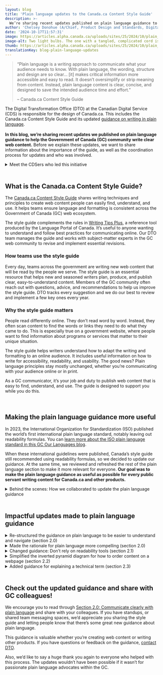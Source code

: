 ```yaml
---
layout: blog
title: 'Plain language updates to the Canada.ca Content Style Guide'
description: >-
  We’re sharing recent updates published on plain language guidance to help public servants write clear content for the web (Canada.ca Content Style Guide).
author: 'Chelsey Donohue (A/Chief, Product Design and Standards, Digital Transformation Office at CDS) and Anne-Sophie Dumetz (Senior Content Advisor, CDS)'
date: '2024-10-17T11:57:31'
image: https://articles.alpha.canada.ca/uploads/sites/25/2024/10/plain_languages_blog_Blog_Post_en.jpg
image-alt: Two light bulbs. The one with a tangled, complicated cord is dim and hard to see. Organizing the cord to be simple makes it easier to see.
thumb: https://articles.alpha.canada.ca/uploads/sites/25/2024/10/plain_languages_blog_Blog_Post_en.jpg
translationKey: blog-plain-language-updates
---
```


<blockquote class="wp-block-quote is-layout-flow wp-block-quote-is-layout-flow">
<p>“Plain language is a writing approach to communicate what your audience needs to know. With plain language, the wording, structure and design are so clear… [it] makes critical information more accessible and easy to read. It doesn’t oversimplify or strip meaning from content. Instead, plain language content is clear, concise, and designed to save the intended audience time and effort.” </p>



<p>– Canada.ca Content Style Guide</p>
</blockquote>



<p>The Digital Transformation Office (DTO) at the Canadian Digital Service (CDS) is responsible for the design of Canada.ca. This includes the Canada.ca Content Style Guide and its updated <a href="https://design.canada.ca/style-guide/#wp2-0" target="_blank" rel="noreferrer noopener">guidance on writing in plain language</a>.<br><br><strong>In this blog, we’re sharing recent updates we published on plain language guidance to help the Government of Canada (GC) community write clear web content.</strong> Before we explain these updates, we want to share information about the importance of the guide, as well as the coordination process for updates and who was involved. </p>



<details class="wp-block-cds-snc-accordion"><summary>Meet the CDSers who led this initiative</summary>
<h3 class="wp-block-heading" id="h-chelsey-donohue"><strong><a href="https://www.linkedin.com/in/chelsey-d-5854b561/" target="_blank" rel="noreferrer noopener">Chelsey Donohue</a></strong></h3>



<p>I’m currently the Acting Chief of Product Design and Standards at DTO. Before joining this team, I spent almost 15 years as a web communications advisor, so I used the Canada.ca Content Style Guide often. </p>



<p>In that role, I helped to redesign and rewrite our department’s intranet. We ensured the entire intranet was written in plain language which involved a lot of change management and training colleagues across the country. This experience helped me learn how to better demonstrate the principles of plain language. In my time at DTO and working as a communications advisor, I’ve been very fortunate to learn from many of the people in the GC plain language community.&nbsp;</p>



<h3 class="wp-block-heading" id="h-anne-sophie-dumetz"><strong><a href="https://www.linkedin.com/in/annesophiedumetz/" target="_blank" rel="noreferrer noopener">Anne-Sophie Dumetz</a></strong></h3>



<p>I’m a Senior Content Advisor for Partnerships at CDS. I started writing in plain language as a journalist in 2004, and later, as a senior communications advisor and editor of the Style Guide at the <a href="https://www.historymuseum.ca/" target="_blank" rel="noreferrer noopener">Canadian Museum of History</a>. In these roles and others in the private and public sector, we used plain language techniques to say things clearly and simply, so those who read or hear our content could easily understand what we’re communicating.&nbsp;</p>



<p>Being clear is the kindest, best thing we can do for those who are paying attention to what we’re communicating. Plain language techniques help us do just that.</p>
</details>



<div style="height:22px" aria-hidden="true" class="wp-block-spacer"></div>



<h2 class="wp-block-heading" id="h-what-is-the-canada-ca-content-style-guide"><strong>What is the Canada.ca Content Style Guide?</strong></h2>



<p>The <a href="https://design.canada.ca/style-guide/" target="_blank" rel="noreferrer noopener">Canada.ca Content Style Guide</a> shares writing techniques and principles to create web content people can easily find, understand, and use. It helps teams ensure language and formatting is consistent across the Government of Canada (GC) web ecosystem.&nbsp;</p>



<p>The style guide complements the rules in <a href="https://www.noslangues-ourlanguages.gc.ca/en/writing-tips-plus/index-eng" target="_blank" rel="noreferrer noopener">Writing Tips Plus</a>, a reference tool produced by the Language Portal of Canada. It’s useful to anyone wanting to understand and follow best practices for communicating online. Our DTO team manages the guide and works with subject-matter experts in the GC web community to revise and implement essential revisions.</p>



<h3 class="wp-block-heading"><strong>How teams use the style guide</strong></h3>



<p>Every day, teams across the government are writing new web content that will be read by the people we serve. The style guide is an essential resource that helps new and seasoned writers plan, produce, and publish clear, easy-to-understand content. Members of the GC community often reach out with questions, advice, and recommendations to help us improve the style guide. DTO tracks every suggestion and we do our best to review and implement a few key ones every year.</p>



<h3 class="wp-block-heading"><strong>Why the style guide matters</strong></h3>



<p>People read differently online. They don’t read word by word. Instead, they often scan content to find the words or links they need to do what they came to do. This is especially true on a government website, where people want to find information about programs or services that matter to their unique situation. </p>



<p>The style guide helps writers understand how to adapt the writing and formatting to an online audience. It includes useful information on how to write for accessibility, readability, and usability. The good news? Plain language principles stay mostly unchanged, whether you’re communicating with your audience online or in print.&nbsp;&nbsp;</p>



<p>As a GC communicator, it’s your job and duty to publish web content that is easy to find, understand, and use. The guide is designed to support you while you do this.&nbsp;</p>



<div style="height:22px" aria-hidden="true" class="wp-block-spacer"></div>



<h2 class="wp-block-heading"><strong>Making the plain language guidance more useful&nbsp;</strong></h2>



<p>In 2023, the International Organization for Standardization (ISO) published the world’s first international plain language standard, notably leaving out readability formulas. You can <a href="https://www.noslangues-ourlanguages.gc.ca/en/blogue-blog/iso-langage-simple-plain-language-eng" target="_blank" rel="noreferrer noopener">learn more about the ISO plain language standard in this GC Our Languages blog</a>.&nbsp;</p>



<p>When these international guidelines were published, Canada’s style guide still recommended using readability formulas, so we decided to update our guidance. At the same time, we reviewed and refreshed the rest of the plain language section to make it more relevant for everyone. <strong>Our goal was to make the plain language guidance as useful as possible for every public servant writing content for Canada.ca and other products.&nbsp;</strong></p>



<details class="wp-block-cds-snc-accordion"><summary>Behind the scenes: How we collaborated to update the plain language guidance</summary>
<p>In August 2024, our updated plain language section was published to the Canada.ca Content Style Guide. Getting there was a true collaborative effort.</p>



<p><strong>&nbsp;Here’s how we got there:</strong></p>



<ul class="wp-block-list">
<li><strong>Created a bilingual plain language working group</strong>: plain language experts from across the Government of Canada came together to review and suggest improvements to the section. Having experts in English and French was essential since the rules are unique to each language. Many members are also active in the <a href="https://www.canada.ca/en/treasury-board-secretariat/topics/government-communications/communications-community-office/articles/breaking-down-barriers-plain-language.html" target="_blank" rel="noreferrer noopener">GC Plain Language Community of Practice</a>.<br></li>



<li><strong>Worked openly, collaboratively</strong>: our team and the working group, both together and individually, reviewed and suggested changes to improve the section. By the end, we had over 100 versions of the documents! Before publishing the final content, we reviewed and discussed any conflicting suggestions.&nbsp;<br></li>



<li><strong>Received input from other CDS language experts:</strong> the CDS Content Design Community of Practice and the Linguistic Services team reviewed our almost final version.
<ul class="wp-block-list">
<li>You can read about how their feedback styles improve content in the blogs on <a href="https://digital.canada.ca/2023/12/18/how-regular-feedback-improves-service-delivery-at-ised/" target="_blank" rel="noreferrer noopener">content critiques</a> and <a href="https://digital.canada.ca/2023/03/20/writing-without-excluding-inclusivity-in-the-french-language/" target="_blank" rel="noreferrer noopener">inclusive French writing</a>.<br></li>
</ul>
</li>



<li><strong>Engaged with </strong><a href="https://accessible.canada.ca/" target="_blank" rel="noreferrer noopener"><strong>Accessibility Standards Canada</strong></a><strong> </strong>and reviewed our content against their <a href="https://accessible.canada.ca/creating-accessibility-standards/public-reviews/can-asc-3-1" target="_blank" rel="noreferrer noopener">draft standard on Plain Language</a>.<br></li>



<li><strong>Coordinated with the </strong><a href="https://www.canada.ca/en/treasury-board-secretariat.html" target="_blank" rel="noreferrer noopener"><strong>Treasury Board of Canada Secretariat (TBS)</strong></a><strong> </strong>to remove recommended reading levels from the <a href="https://www.tbs-sct.canada.ca/pol/doc-eng.aspx?id=32728" target="_blank" rel="noreferrer noopener">Guidelines on Making Communications Products and Activities Accessible</a>.</li>
</ul>
</details>



<div style="height:22px" aria-hidden="true" class="wp-block-spacer"></div>



<h2 class="wp-block-heading" id="h-impactful-updates-made-to-plain-language-guidance"><strong>Impactful updates made to plain language guidance</strong></h2>



<details class="wp-block-cds-snc-accordion"><summary>Re-structured the guidance on plain language to be easier to understand and navigate (section 2.0)</summary>
<h4 class="wp-block-heading" id="h-old-structure-not-as-easy-to-scan"><strong>Old structure: Not as easy to scan</strong></h4>



<p>We wanted the guide to have a more useful structure with information that’s easy to follow.</p>



<p>We needed to start with the most important information: Be direct, brief, and write easy-to-scan content.</p>


<img loading="lazy" decoding="async" width="698" height="752" src="https://articles.alpha.canada.ca/uploads/sites/25/2024/10/old-en-section-2.png" alt="Screenshot of the previous plain language table of contents. The content wasn't easy to navigate." class="wp-image-2104" style="max-width: 100%;height: auto;" srcset="https://articles.alpha.canada.ca/uploads/sites/25/2024/10/old-en-section-2.png 698w, https://articles.alpha.canada.ca/uploads/sites/25/2024/10/old-en-section-2-278x300.png 278w" sizes="auto, (max-width: 698px) 100vw, 698px" />


<p class="has-small-font-size">Screenshot of the previous plain language table of contents. The content wasn&#8217;t easy to navigate.</p>



<p><strong>New structure: Beginner-friendly and easy to navigate</strong></p>



<p>A few examples of the changes we made:</p>



<ul class="wp-block-list">
<li>Adjusted the structure and names of subsections to make them clear and easy to understand. The table of contents now has more subsections to group the information, making it easier to find (sub)topics quickly.</li>
</ul>



<ul class="wp-block-list">
<li>Added the new “<a href="https://design.canada.ca/style-guide/#wp2-1" target="_blank" rel="noreferrer noopener">Getting Started with plain language: writing for readability</a>” section at the start of the guidance. Before, we had checklist-style information at the end, it’s now at the start to be more beginner-friendly and expanded with more useful content. It’s a great section to print and keep by your desk as a job aid, or bookmark in your browser.</li>



<li>Made plain language resources easier to find by moving them up from the appendix to the new, enriched <a href="https://design.canada.ca/style-guide/#wp2-8" target="_blank" rel="noreferrer noopener">resources subsection</a>.</li>
</ul>


<img loading="lazy" decoding="async" width="871" height="1024" src="https://articles.alpha.canada.ca/uploads/sites/25/2024/10/en-section-2-871x1024.png" alt="Screenshot of the updated plain language table of contents. It now has expansive, easily navigable content. " class="wp-image-2094" style="max-width: 100%;height: auto;" srcset="https://articles.alpha.canada.ca/uploads/sites/25/2024/10/en-section-2-871x1024.png 871w, https://articles.alpha.canada.ca/uploads/sites/25/2024/10/en-section-2-255x300.png 255w, https://articles.alpha.canada.ca/uploads/sites/25/2024/10/en-section-2-768x903.png 768w, https://articles.alpha.canada.ca/uploads/sites/25/2024/10/en-section-2.png 1162w" sizes="auto, (max-width: 871px) 100vw, 871px" />


<p class="has-small-font-size">Screenshot of the updated plain language table of contents. It now has expansive, easily navigable content.</p>



<div class="wp-block-buttons is-content-justification-center is-layout-flex wp-container-core-buttons-is-layout-16018d1d wp-block-buttons-is-layout-flex">
<div class="wp-block-button"><a class="wp-block-button__link wp-element-button" href="https://design.canada.ca/style-guide/#toc6" target="_blank" rel="noreferrer noopener"><strong>Read section 2.0</strong></a></div>
</div>
</details>



<details class="wp-block-cds-snc-accordion"><summary>Made the rationale for plain language more compelling (section 2.0)</summary>
<p>Using plain language isn’t about oversimplifying. It’s making sure everyone can easily understand the message. We all benefit from it. We wanted that written out for people who don’t work with plain language all the time.&nbsp;<br><br>So we added the <a href="https://design.canada.ca/style-guide/#wp2-0" target="_blank" rel="noreferrer noopener">The duty to be clear: Plain language requirement</a> as a clearer, more compelling rationale; it’s our job to be clear so we can be understood.</p>



<div class="wp-block-buttons is-content-justification-center is-layout-flex wp-container-core-buttons-is-layout-16018d1d wp-block-buttons-is-layout-flex">
<div class="wp-block-button"><a class="wp-block-button__link has-text-align-center wp-element-button" href="https://design.canada.ca/style-guide/#toc6" target="_blank" rel="noreferrer noopener"><strong>Read section 2.0</strong></a></div>
</div>
</details>



<details class="wp-block-cds-snc-accordion"><summary>Changed guidance: Don’t rely on readability tools (section 2.1)</summary>
<p>Previously, the Canada.ca Content Style Guide and <a href="https://www.tbs-sct.canada.ca/pol/doc-eng.aspx?id=32728" target="_blank" rel="noreferrer noopener">TBS’s Guidelines on Making Communications Products and Activities Accessible</a> had recommended readability levels.</p>



<p><a href="https://www.noslangues-ourlanguages.gc.ca/en/blogue-blog/readability-formulas-eng" target="_blank" rel="noreferrer noopener">Research shows that readability formulas don’t work</a> because they:</p>



<ol class="wp-block-list">
<li>Aren&#8217;t created for technical documents.&nbsp;</li>



<li>Assume that short words are always the better words.</li>



<li>Can result in different/conflicting scores from different programs.&nbsp;</li>



<li>Don’t work with many documented features of plain language, such as deciding what content is right for your readers, organizing it in the way that makes most sense for the audience, using standard formatting (such as bullets and headings) to guide people through content, etc.&nbsp;</li>
</ol>



<p>We realize that some writers find readability tools a helpful first step to identify some areas that need work. <strong>You can still use readability tools, we’re just recommending that you don’t rely on them to accurately evaluate how easy it is to read and understand content.</strong></p>



<div class="wp-block-buttons is-content-justification-center is-layout-flex wp-container-core-buttons-is-layout-16018d1d wp-block-buttons-is-layout-flex">
<div class="wp-block-button"><a class="wp-block-button__link wp-element-button" href="https://design.canada.ca/style-guide/#wp2-1-4" target="_blank" rel="noreferrer noopener"><strong>Read section 2.1</strong></a></div>
</div>
</details>



<details class="wp-block-cds-snc-accordion"><summary>Simplified the inverted pyramid diagram for how to order content on a webpage (section 2.2)</summary>
<p>The inverted pyramid diagram shows a writing technique for how to order content on a webpage. The previous diagram presented most of the guidance within an image, which is not an accessibility best practice. </p>



<p>So we updated the image to be less text-heavy and refined the guidance to be more simple and clear. We moved content out of the image, simplified the instructions, and merged related links and more information.</p>



<div class="wp-block-media-text has-media-on-the-right is-stacked-on-mobile"><div class="wp-block-media-text__content">
<h4 class="wp-block-heading" id="h-before-text-heavy-diagram"><strong>Before: Text-heavy diagram</strong></h4>
</div><figure class="wp-block-media-text__media"><img loading="lazy" decoding="async" width="739" height="1024" src="https://articles.alpha.canada.ca/uploads/sites/25/2024/10/old-pyramid-eng-739x1024.png" alt="Screenshot of the previous pyramid diagram. It was hard to understand due to lots of text in the triangles." class="wp-image-2082 size-full" srcset="https://articles.alpha.canada.ca/uploads/sites/25/2024/10/old-pyramid-eng-739x1024.png 739w, https://articles.alpha.canada.ca/uploads/sites/25/2024/10/old-pyramid-eng-216x300.png 216w, https://articles.alpha.canada.ca/uploads/sites/25/2024/10/old-pyramid-eng-768x1064.png 768w, https://articles.alpha.canada.ca/uploads/sites/25/2024/10/old-pyramid-eng.png 1094w" sizes="auto, (max-width: 739px) 100vw, 739px" /></figure></div>



<div class="wp-block-media-text has-media-on-the-right is-stacked-on-mobile"><div class="wp-block-media-text__content">
<h4 class="wp-block-heading" id="h-now-simple-clear-easy-to-understand-amp-apply">Now: Simple + clear = easy to understand &amp; apply</h4>
</div><figure class="wp-block-media-text__media"><img loading="lazy" decoding="async" width="700" height="415" src="https://articles.alpha.canada.ca/uploads/sites/25/2024/10/new-pyramid-en.png" alt="Screenshot of the updated pyramid diagram. It now has only a few words in the triangles, with more info organized outside the diagram." class="wp-image-2092 size-full" srcset="https://articles.alpha.canada.ca/uploads/sites/25/2024/10/new-pyramid-en.png 700w, https://articles.alpha.canada.ca/uploads/sites/25/2024/10/new-pyramid-en-300x178.png 300w" sizes="auto, (max-width: 700px) 100vw, 700px" /></figure></div>



<div class="wp-block-buttons is-content-justification-center is-layout-flex wp-container-core-buttons-is-layout-16018d1d wp-block-buttons-is-layout-flex">
<div class="wp-block-button"><a class="wp-block-button__link wp-element-button" href="https://design.canada.ca/style-guide/#wp2-2-1" target="_blank" rel="noreferrer noopener"><strong>Read section 2.2</strong></a></div>
</div>
</details>



<details class="wp-block-cds-snc-accordion"><summary>Added guidance for explaining a technical term (section 2.3)</summary>
<p>Our previous guidance didn’t include guidance on how to explain a technical term, but these are common in GC content. So we added an example for how to do this. Now, we advise that if you need to include technical terms, explain them using concise, clear, easy-to-understand words or give an example to help non-specialists understand.</p>



<div class="wp-block-buttons is-content-justification-center is-layout-flex wp-container-core-buttons-is-layout-16018d1d wp-block-buttons-is-layout-flex">
<div class="wp-block-button"><a class="wp-block-button__link wp-element-button" href="https://design.canada.ca/style-guide/#wp2-3" target="_blank" rel="noreferrer noopener"><strong>Read section 2.3</strong></a></div>
</div>
</details>



<div style="height:22px" aria-hidden="true" class="wp-block-spacer"></div>



<h2 class="wp-block-heading"><strong>Check out the updated guidance and share with GC colleagues!</strong></h2>



<p>We encourage you to read through <a href="https://design.canada.ca/style-guide/#toc6" target="_blank" rel="noreferrer noopener">Section 2.0: Communicate clearly with plain language</a> and share with your colleagues. If you have standups, or shared team messaging spaces, we&#8217;d appreciate you sharing the style guide and letting people know that there’s some great new guidance about plain language.&nbsp;</p>



<p>This guidance is valuable whether you’re creating web content or writing other products. If you have questions or feedback on the guidance, <a href="https://blog.canada.ca/contact-us" target="_blank" rel="noreferrer noopener">contact DTO</a>.</p>



<p>Also, we’d like to say a huge thank you again to everyone who helped with this process. The updates wouldn’t have been possible if it wasn’t for passionate plain language advocates within the GC.</p>



<p></p>

